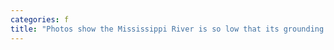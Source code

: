 ```yaml
---
categories: f
title: "Photos show the Mississippi River is so low that its grounding barges disrupting the supply chain and revealing a 19thcentury shipwreck"
---
```

